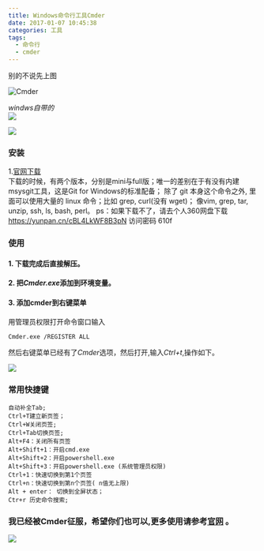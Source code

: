 ```yaml
---
title: Windows命令行工具Cmder
date: 2017-01-07 10:45:38
categories: 工具
tags:
  - 命令行
  - cmder
---
```





别的不说先上图



![Cmder](http://7xw5qe.com1.z0.glb.clouddn.com/1430231-65138e843963583b.png)


<!-- more -->

*windws自带的*  
![](http://7xw5qe.com1.z0.glb.clouddn.com/1430231-84e5fe6d6a2ff8bd.png)


![](http://7xw5qe.com1.z0.glb.clouddn.com/1430231-c57a2e232a9b7cf8.jpg)






### 安装

1.[官网下载](http://cmder.net/)    
下载的时候，有两个版本，分别是mini与full版；唯一的差别在于有没有内建msysgit工具，这是Git for Windows的标准配备； 除了 git 本身这个命令之外, 里面可以使用大量的 linux 命令；比如 grep, curl(没有 wget)； 像vim, grep, tar, unzip, ssh, ls, bash, perl。
ps：如果下载不了，请去个人360网盘下载  
https://yunpan.cn/cBL4LkWF8B3pN  访问密码 610f

### 使用
#### 1. 下载完成后直接解压。
#### 2. 把*Cmder.exe*添加到环境变量。
#### 3. 添加cmder到右键菜单
用管理员权限打开命令窗口输入

	Cmder.exe /REGISTER ALL  
然后右键菜单已经有了*Cmder*选项，然后打开,输入*Ctrl+t*,操作如下。

![](http://7xw5qe.com1.z0.glb.clouddn.com/1430231-8639c6ec5e438e58.png)

### 常用快捷键
	自动补全Tab;
	Ctrl+T建立新页签；
	Ctrl+W关闭页签;
	Ctrl+Tab切换页签;
	Alt+F4：关闭所有页签
	Alt+Shift+1：开启cmd.exe
	Alt+Shift+2：开启powershell.exe
	Alt+Shift+3：开启powershell.exe (系统管理员权限)
	Ctrl+1：快速切换到第1个页签
	Ctrl+n：快速切换到第n个页签( n值无上限)
	Alt + enter： 切换到全屏状态；
	Ctr+r 历史命令搜索;
### 我已经被Cmder征服，希望你们也可以,更多使用请参考[官网](http://cmder.net/) 。  

![](http://7xw5qe.com1.z0.glb.clouddn.com/1430231-0de859bc36a508d8.jpg)
